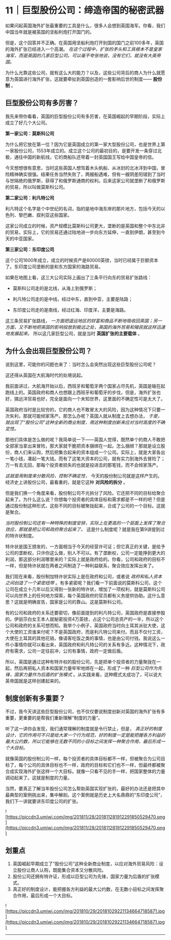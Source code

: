 # 11｜巨型股份公司：缔造帝国的秘密武器

如果问起英国海外扩张最重要的工具是什么，很多人会想到英国海军。你看，我们中国当年就是被英国的坚船利炮打开国门的。

但是，这个回答并不正确。在英国用坚船利炮打开别国的国门之前100多年，英国的海外扩张已经进入一个高潮。 *在这个过程中，扩张的矛头和工具根本不是皇家海军，而是英国的几家巨型公司。可以毫不夸张地说，没有它们，就没有大英帝国。*

为什么光靠这些公司，就有这么大的能力？以及，这些公司背后的商人为什么就愿意为英国进行海外扩张，这就要牵扯到英国创造的一套影响后世的制度—— **股份制** 。

## 巨型股份公司有多厉害？

我先来带你看看，英国的巨型股份公司有多厉害，在英国崛起的早期阶段，实际上成立了好几个大公司。

 **第一家公司：莫斯科公司**

为什么把它放在第一位？因为它是英国成立的第一家大型股份公司，也是世界上第一家股份公司，1553年成立的。成立这个公司的最初目的，是要开发一条穿过北极，通往中国的新航线，它的商船队还带着一封英国国王写给中国皇帝的信。

今天想想很有意思，当时这些英国人想驾着木头帆船、从冰封的北冰洋到中国，冒险精神确实很强。结果任务当然失败了，两艘船遇难，但有一艘阴差阳错到了当时与世隔绝的俄罗斯，获得了和俄罗斯通商的权利。后来这家公司就垄断了和俄罗斯的贸易，所以叫做莫斯科公司。

 **第二家公司：利凡特公司**

利凡特这个名字是个中世纪的名词，指的是地中海东岸的那片地方，包括今天的以色列、黎巴嫩、叙利亚这些国家。

这家公司成立的时候，资产规模比莫斯科公司更大，垄断的是英国和整个中东北非的贸易，实际上，它的贸易还通过陆地进一步向东方延伸，一直到伊朗，甚至到今天的中亚国家。

 **第三家公司：东印度公司**

这个公司1600年成立，成立的时候资产是60000英镑，当时已经属于巨额资本了。东印度公司垄断的是和东方国家的海路贸易。

如果在地图上看，这三大公司实际上画出了三条平行向东的贸易扩张路线：

* 莫斯科公司走的是北线，从海上到俄罗斯；

* 利凡特公司走的是中线，经过中东，直到中亚，主要是陆路；

* 东印度公司走的是南线，经过红海、印度洋，主要是海路。

这三条贸易扩张路线， *一方面把遥远地区的财富和商品不断地吸收回英国；另一方面，又不断地把英国的影响投放到极远之处，英国的海外贸易和殖民就这样迅速地发展起来。* 所以这几家巨型公司，就是当时 **英国扩张的主要载体** 。

## 为什么会出现巨型股份公司？

说到这里，可能你的问题也来了：当时怎么会突然出现这些巨型股份公司呢？

这还得从英国在大航海时代的处境说起。

我前面讲过，大航海开始以后，西班牙和葡萄牙两个国家占尽先机，英国是输在起跑线上的。英国政府和商人也想跟上西班牙和葡萄牙的步伐，但是，海外扩张也好，搞远洋贸易也好，完全是面向一个未知世界，这里面的不确定性可是太大了。

英国政府当时是比较穷的，它的商人也不敢冒太大的风险，因为这种情况下只要一次失利，那就可能倾家荡产。那怎么办呢？英国人就从制度上去想办法， *于是，就出现了“股份公司”这种全新的商业制度，用这种制度创新来应对当时高度的不确定性。*

那他们具体是怎么做的呢？我简单说一下——英国人觉得，既然单个的商人不敢把全部家当拿出来冒险，那大家就干脆把资本捆绑在一起。怎么捆绑？那就是设立股份，商人们来认购，然后把集合起来的资本组成一个公司。实际上，就是大家各出一笔小钱，凑起一笔大钱。而有了这笔大资本的公司，就有实力到海外去冒险了；万一有去无回，那每个投资者损失的也就是投进去的那笔钱，而不会倾家荡产。

 *这就是用制度来分散风险，控制不确定性，* 今天的股份制公司就是这样产生的。经济史上讲股份公司，最看重的，就是它这种 **对风险的拆分** 。

但是我们换一个角度来看，股份制公司不光拆分了风险。它还把不同的目标给聚合起来了。为什么这么说？你想每个投资者的具体目标和需求都是不一样的吧？但是通过股份制这种形式，这些不同的目标被聚拢起来，合成了公司的一个目标。这就是聚合。

 *当时股份制公司还有一种特殊的制度安排，实际上在更高的一个层面上发挥了聚合效应，那就是把公司和政府聚合起来了。* 这是什么制度呢？就是我在第9讲提到过的特许状制度。

特许状是国王颁发的，一方面相当于今天的经营许可证；但它真正的关键，是给予公司的垄断权，只许你这么做，别人不可以。有了垄断权，公司一定能挣到更大的利润，那这部分利润哪里来的？实际上就是政府给的。你看，公司和政府的目标不一样，但是特许状就在两者之间制造了一种利益联系，聚合效应发挥出来了。

我们现在来看，股份制加特许状实际上是在政府和公司，或者说 *政府和私人资本之间创造了一个紧密纽带* 。有多紧密呢？我们看一下前面说的莫斯科公司，这个公司在成立十几年以后又得到一张新的特许状，增加了一项权利，就是莫斯科公司可以向世界上的任何地方探索，每个英国政府的官员都有义务提供协助。这什么意思？这就是明确宣告，国家是公司的靠山。这是莫斯科公司。

有的公司和政府的关系还要密切，像前面提到的利凡特公司，英国政府是直接参股的。伊丽莎白女王本人就秘密投资4万英镑，占这个公司总资产的一半，所以这个公司和政府的关系可想而知。我举个小例子，英国政府当时向土耳其派驻大使，这个大使的工资谁来付呢？不是英国政府，而是利凡特公司来付。而且不仅付工资，大使在土耳其的其他花销，像请客吃饭之类的事情，也是由公司付钱。我说这么一件小事情你就可以看出来，英国政府和利凡特公司的关系有多近。这种情况下，政府有需求，公司一定往前冲，公司有事情，政府一定做后盾。

所以，英国是通过这种有特许权的股份公司，先是把单个投资者的力量聚拢在一起，然后再把私人资本和国家力量牢牢地绑在一起，形成了一种 *巨型公司作为先锋，国家力量作为后盾的扩张模式* 。从实践来看，这种模式太成功了，可以说大英帝国就是这样创建起来的。

## 制度创新有多重要？

不过，我今天讲这些巨型股份公司，也不仅仅要说制度创新对英国的海外扩张有多重要，更重要的是帮我们重新理解“制度的力量”。

听了这一讲你会发现，我们通常理解的制度就是令行禁止，但是， *真正好的制度设计，它的作用可不只是给大家一个行为规范，好的制度一定是能把握各方利益的最大公约数，所以它能够在无数不同的小目标之间发挥一种聚合作用，最后形成一个大目标。*

就像英国的股份制公司一样，每个投资者的具体目标都不一样，但被聚合为公司目标了，每个公司的具体目标也不一样，政府的目标和它们也不一样，但最终都被聚合成实现海外扩张这样一个大目标。就像一只看不见的手一样，把国家整体的力量调动起来了。这就是制度的力量。

当然，要真正了解当年股份公司怎么帮助英国实现扩张的，最好的办法还是把其中最典型的案例挑出来，集中解剖。这个案例就是历史上大名鼎鼎的“东印度公司”，我们下一讲就要讲东印度公司的扩张。

![https://piccdn3.umiwi.com/img/201811/28/201811281912291850529470.png](https://piccdn3.umiwi.com/img/201811/28/201811281912291850529470.png)

## 划重点

1. 英国崛起早期成立了“股份公司”这种全新商业制度，以应对海外贸易风险：设立股份让商人认购，既能集合资本又分散风险。
2. 股份公司还拥有特许证，形成以巨型公司为先锋，国家力量为后盾的扩张模式。
3. 真正好的制度设计，能把握各方利益的最大公约数，在无数小目标之间发挥聚合作用，最后形成一个大目标。

![https://piccdn3.umiwi.com/img/201810/29/201810292211346647185871.jpg](https://piccdn3.umiwi.com/img/201810/29/201810292211346647185871.jpg)

---
